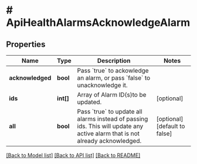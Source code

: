 # # ApiHealthAlarmsAcknowledgeAlarm

## Properties

Name | Type | Description | Notes
------------ | ------------- | ------------- | -------------
**acknowledged** | **bool** | Pass &#x60;true&#x60; to ackowledge an alarm, or pass &#x60;false&#x60; to unacknowledge it. |
**ids** | **int[]** | Array of Alarm ID(s)to be updated. | [optional]
**all** | **bool** | Pass &#x60;true&#x60; to update all alarms instead of passing ids. This will update any active alarm that is not already acknowledged. | [optional] [default to false]

[[Back to Model list]](../../README.md#models) [[Back to API list]](../../README.md#endpoints) [[Back to README]](../../README.md)
